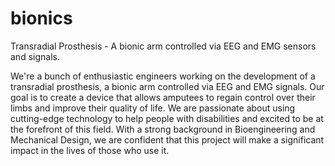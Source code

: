 # bionics
Transradial Prosthesis - A bionic arm controlled via EEG and EMG sensors and signals.

We're a bunch of enthusiastic engineers working on the development of a transradial prosthesis, a bionic arm controlled via EEG and EMG signals. 
Our goal is to create a device that allows amputees to regain control over their limbs and improve their quality of life.
We are passionate about using cutting-edge technology to help people with disabilities and excited to be at the forefront of this field. 
With a strong background in Bioengineering and Mechanical Design, we are confident that this project will make a significant impact in the lives of those who use it.
